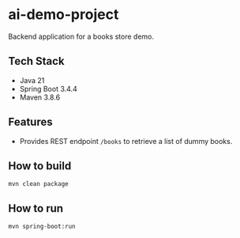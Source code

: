 # ai-demo-project

Backend application for a books store demo.

## Tech Stack
- Java 21
- Spring Boot 3.4.4
- Maven 3.8.6

## Features
- Provides REST endpoint `/books` to retrieve a list of dummy books.

## How to build

```
mvn clean package
```

## How to run

```
mvn spring-boot:run
```
